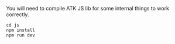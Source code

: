 You will need to compile ATK JS lib for some internal things to work correctly.


```
cd js
npm install
npm run dev
```

